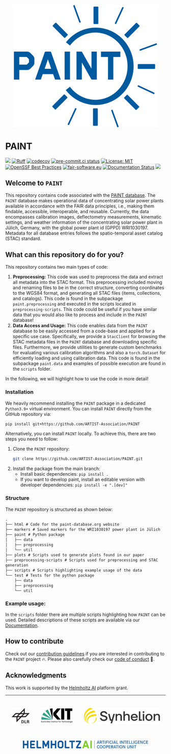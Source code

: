 <p align="center">
  <a href="https://paint-database.org" target="_blank">
    <img src="logo.svg" alt="logo" width="450"/>
  </a>
</p>

# PAINT

[![](https://img.shields.io/badge/Python-3.9+-blue.svg)](https://www.python.org/downloads/)
[![Ruff](https://img.shields.io/endpoint?url=https://raw.githubusercontent.com/astral-sh/ruff/main/assets/badge/v2.json)](https://github.com/astral-sh/ruff)
[![codecov](https://codecov.io/gh/ARTIST-Association/PAINT/graph/badge.svg?token=B2pjCVgOhc)](https://codecov.io/gh/ARTIST-Association/PAINT)
[![pre-commit.ci status](https://results.pre-commit.ci/badge/github/ARTIST-Association/PAINT/main.svg)](https://results.pre-commit.ci/latest/github/ARTIST-Association/PAINT/main)
[![License: MIT](https://img.shields.io/badge/License-MIT-yellow.svg)](https://opensource.org/licenses/MIT)
[![OpenSSF Best Practices](https://www.bestpractices.dev/projects/10540/badge)](https://www.bestpractices.dev/projects/10540)
[![fair-software.eu](https://img.shields.io/badge/fair--software.eu-%E2%97%8F%20%20%E2%97%8F%20%20%E2%97%8B%20%20%E2%97%8F%20%20%E2%97%8B-orange)](https://fair-software.eu)
[![Documentation Status](https://readthedocs.org/projects/paint/badge/?version=latest)](https://paint.readthedocs.io/en/latest/?badge=latest)
[![](https://img.shields.io/badge/Contact-artist%40lists.kit.edu-blue?label=Contact)](artist@lists.kit.edu)

## Welcome to ``PAINT``

This repository contains code associated with the [PAINT database](https://paint-database.org). The ``PAINT`` database
makes operational data of concentrating solar power plants available in accordance with the FAIR data principles, i.e.,
making them findable, accessible, interoperable, and reusable. Currently, the data encompasses calibration images,
deflectometry measurements, kinematic settings, and weather information of the concentrating solar power plant in
Jülich, Germany, with the global power plant id (GPPD) WRI1030197. Metadata for all database entries follows the
spatio-temporal asset catalog (STAC) standard.

## What can this repository do for you?

This repository contains two main types of code:
1. **Preprocessing:** This code was used to preprocess the data and extract all metadata into the STAC format. This
preprocessing included moving and renaming files to be in the correct structure, converting coordinates to the WGS84
format, and generating all STAC files (items, collections, and catalogs). This code is found in the subpackage
``paint.preprocessing`` and executed in the scripts located in ``preprocessing-scripts``. This code could be useful if
you have similar data that you would also like to process and include in the ``PAINT`` database!
2. **Data Access and Usage:** This code enables data from the ``PAINT`` database to be easily accessed from a code-base
and applied for a specific use case. Specifically, we provide a ``StacClient`` for browsing the STAC metadata files in
the ``PAINT`` database and downloading specific files. Furthermore, we provide utilities to generate custom benchmarks
for evaluating various calibration algorithms and also a ``torch.Dataset`` for efficiently loading and using calibration
data. This code is found in the subpackage ``paint.data`` and examples of possible execution are found in the
``scripts`` folder.

In the following, we will highlight how to use the code in more detail!

### Installation
We heavily recommend installing the `PAINT` package in a dedicated `Python3.9+` virtual environment. You can
install ``PAINT`` directly from the GitHub repository via:
```bash
pip install git+https://github.com/ARTIST-Association/PAINT
```
Alternatively, you can install ``PAINT`` locally. To achieve this, there are two steps you need to follow:
1. Clone the `PAINT` repository:
   ```bash
   git clone https://github.com/ARTIST-Association/PAINT.git
   ```
2. Install the package from the main branch:
   - Install basic dependencies: ``pip install .``
   - If you want to develop paint, install an editable version with developer dependencies: ``pip install -e ".[dev]"``

### Structure
The ``PAINT`` repository is structured as shown below:
```
.
├── html # Code for the paint-database.org website
├── markers # Saved markers for the WRI1030197 power plant in Jülich
├── paint # Python package
│   ├── data
│   ├── preprocessing
│   └── util
├── plots # Scripts used to generate plots found in our paper
├── preprocessing-scripts # Scripts used for preprocessing and STAC generation
├── scripts # Scripts highlighting example usage of the data
└── test # Tests for the python package
    ├── data
    ├── preprocessing
    └── util
```

### Example usage:
In the ``scripts`` folder there are multiple scripts highlighting how ``PAINT`` can be used. Detailed
descriptions of these scripts are available via our [Documentation](http://paint.readthedocs.io).

## How to contribute
Check out our [contribution guidelines](CONTRIBUTING.md) if you are interested in contributing to the `PAINT` project :fire:.
Please also carefully check our [code of conduct](CODE_OF_CONDUCT.md) :blue_heart:.

## Acknowledgments
This work is supported by the [Helmholtz AI](https://www.helmholtz.ai/) platform grant.

-----------
<div align="center">
  <a href="https://www.dlr.de/EN/Home/home_node.html"><img src="https://raw.githubusercontent.com/ARTIST-Association/ARTIST/main/logos/logo_dlr.svg" height="50px" hspace="3%" vspace="25px"></a>
  <a href="http://www.kit.edu/english/index.php"><img src="https://raw.githubusercontent.com/ARTIST-Association/ARTIST/main/logos/logo_kit.svg" height="50px" hspace="3%" vspace="25px"></a>
  <a href="https://synhelion.com/"><img src="https://raw.githubusercontent.com/ARTIST-Association/ARTIST/main/logos/logo_synhelion.svg" height="50px" hspace="3%" vspace="25px"></a>
  <a href="https://www.helmholtz.ai/"><img src="https://raw.githubusercontent.com/ARTIST-Association/ARTIST/main/logos/logo_hai.svg" height="25px" hspace="3%" vspace="25px"></a>
</div>

